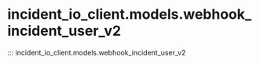 # incident_io_client.models.webhook_incident_user_v2

::: incident_io_client.models.webhook_incident_user_v2